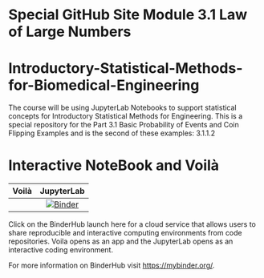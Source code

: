 # Special GitHub Site Module 3.1 Law of Large Numbers
# Introductory-Statistical-Methods-for-Biomedical-Engineering

The course will be using JupyterLab Notebooks to support statistical concepts for Introductory Statistical Methods for Engineering. This is a special repository for the Part 3.1 Basic Probability of Events and Coin Flipping Examples and is the second of these examples: 3.1.1.2

# Interactive NoteBook and Voilà

| Voilà | JupyterLab |
| :-----------------------: | :---------------------: |
|  | [![Binder](https://mybinder.org/badge_logo.svg)](https://mybinder.org/v2/gh/Statistical-Methods-for-Engineering/Special_GitHub_Site_Part_3.1_LargeNumbers_3.1.1.2/HEAD) |

Click on the BinderHub launch here for a cloud service that allows users to share reproducible and interactive computing environments from code repositories.  Voila opens as an app and the JupyterLab opens as an interactive coding environment.


For more information on BinderHub visit https://mybinder.org/.
